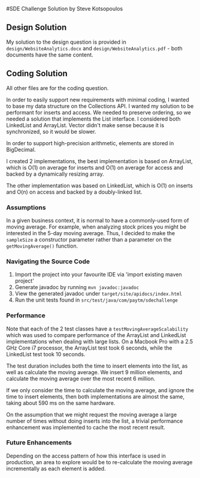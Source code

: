 #SDE Challenge Solution
by Steve Kotsopoulos

## Design Solution

My solution to the design question is provided in `design/WebsiteAnalytics.docx` and `design/WebsiteAnalytics.pdf` - both documents have the same content.

## Coding Solution

All other files are for the coding question.

In order to easily support new requirements with minimal coding, I wanted to base my data structure on the Collections API. I wanted my solution to be performant for inserts and access. We needed to preserve ordering, so we needed a solution that implements the List interface. I considered both LinkedList and ArrayList. Vector didn't make sense because it is synchronized, so it would be slower.

In order to support high-precision arithmetic, elements are stored in BigDecimal.

I created 2 implementations, the best implementation is based on ArrayList, which is O(1) on average for inserts and O(1) on average for access and backed by a dynamically resizing array.

The other implementation was based on LinkedList, which is O(1) on inserts and O(n) on access and backed by a doubly-linked list.

### Assumptions
In a given business context, it is normal to have a commonly-used form of moving average. For example, when analyzing stock prices you might be interested in the 5-day moving average. Thus, I decided to make the `sampleSize` a constructor parameter rather than a parameter on the `getMovingAverage()` function.

### Navigating the Source Code
1. Import the project into your favourite IDE via 'import existing maven project'
2. Generate javadoc by running `mvn javadoc:javadoc`
3. View the generated javadoc under `target/site/apidocs/index.html`
4. Run the unit tests found in `src/test/java/com/paytm/sdechallenge`

### Performance

Note that each of the 2 test classes have a `testMovingAverageScalability` which was used to compare performance of the ArrayList and LinkedList implementations when dealing with large lists. On a Macbook Pro with a 2.5 GHz Core i7 processor, the ArrayList test took 6 seconds, while the LinkedList test took 10 seconds.

The test duration includes both the time to insert elements into the list, as well as calculate the moving average. We insert 9 million elements, and calculate the moving average over the most recent 6 million.

If we only consider the time to calculate the moving average, and ignore the time to insert elements, then both implementations are almost the same, taking about 590 ms on the same hardware.

On the assumption that we might request the moving average a large number of times without doing inserts into the list, a trivial performance enhancement was implemented to cache the most recent result.

### Future Enhancements

Depending on the access pattern of how this interface is used in production, an area to explore would be to re-calculate the moving average incrementally as each element is added.


